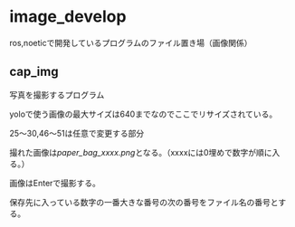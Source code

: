 # image_develop

ros,noeticで開発しているプログラムのファイル置き場（画像関係）

## cap_img

写真を撮影するプログラム

yoloで使う画像の最大サイズは640までなのでここでリサイズされている。

25〜30,46〜51は任意で変更する部分

撮れた画像は*paper_bag_xxxx.png*となる。（xxxxには0埋めで数字が順に入る。）

画像はEnterで撮影する。

保存先に入っている数字の一番大きな番号の次の番号をファイル名の番号とする。

